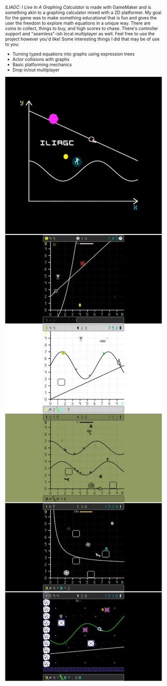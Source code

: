 *ILIAGC: I Live In A Graphing Calculator* is made with GameMaker and is something akin to a graphing calculator mixed with a 2D platformer. My goal for the game was to make something educational that is fun and gives the user the freedom to explore math equations in a unique way. There are coins to collect, things to buy, and high scores to chase. There's controller support and "seamless"-ish local multiplayer as well. Feel free to use the project however you'd like! Some interesting things I did that may be of use to you:
- Turning typed equations into graphs using expression trees
- Actor collisions with graphs
- Basic platforming mechanics
- Drop in/out multiplayer

![alt text](https://github.com/nandbolt/ILIAGC/blob/main/promo/iliagc-main.png?raw=true "ILIAGC")
![alt text](https://github.com/nandbolt/ILIAGC/blob/main/promo/sc1.png?raw=true "Default theme")
![alt text](https://github.com/nandbolt/ILIAGC/blob/main/promo/sc2.png?raw=true "Day theme")
![alt text](https://github.com/nandbolt/ILIAGC/blob/main/promo/sc3.png?raw=true "83 theme")
![alt text](https://github.com/nandbolt/ILIAGC/blob/main/promo/sc4.png?raw=true "Multiplayer")
![alt text](https://github.com/nandbolt/ILIAGC/blob/main/promo/sc5.png?raw=true "NNE theme")
